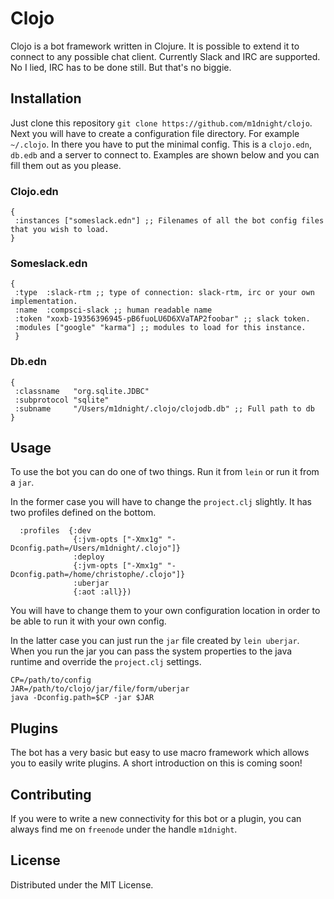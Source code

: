 # Clojo

Clojo is a bot framework written in Clojure. It is possible to extend it to
connect to any possible chat client. Currently Slack and IRC are supported.  No
I lied, IRC has to be done still. But that's no biggie.

## Installation

Just clone this repository `git clone https://github.com/m1dnight/clojo`. Next
you will have to create a configuration file directory. For example
`~/.clojo`. In there you have to put the minimal config. This is a `clojo.edn`,
`db.edb` and a server to connect to. Examples are shown below and you can fill them out as you please.


### Clojo.edn
```
{
 :instances ["someslack.edn"] ;; Filenames of all the bot config files that you wish to load.
}
```

### Someslack.edn

```
{
 :type  :slack-rtm ;; type of connection: slack-rtm, irc or your own implementation.
 :name  :compsci-slack ;; human readable name
 :token "xoxb-19356396945-pB6fuoLU6D6XVaTAP2foobar" ;; slack token.
 :modules ["google" "karma"] ;; modules to load for this instance.
 }
```

### Db.edn

```
{
 :classname   "org.sqlite.JDBC"
 :subprotocol "sqlite"
 :subname     "/Users/m1dnight/.clojo/clojodb.db" ;; Full path to db
}
```

## Usage

To use the bot you can do one of two things. Run it from `lein` or run it from a
`jar`.

In the former case you will have to change the `project.clj` slightly. It has
two profiles defined on the bottom.

```
  :profiles  {:dev  
              {:jvm-opts ["-Xmx1g" "-Dconfig.path=/Users/m1dnight/.clojo"]}
              :deploy             
              {:jvm-opts ["-Xmx1g" "-Dconfig.path=/home/christophe/.clojo"]}
              :uberjar
              {:aot :all}})
```

You will have to change them to your own configuration location in order to be
able to run it with your own config.

In the latter case you can just run the `jar` file created by `lein
uberjar`. When you run the jar you can pass the system properties to the java
runtime and override the `project.clj` settings. 

```
CP=/path/to/config
JAR=/path/to/clojo/jar/file/form/uberjar
java -Dconfig.path=$CP -jar $JAR
```

## Plugins

The bot has a very basic but easy to use macro framework which allows you to
easily write plugins. A short introduction on this is coming soon!


## Contributing

If you were to write a new connectivity for this bot or a plugin, you can always
find me on `freenode` under the handle `m1dnight`.

## License

Distributed under the MIT License.
